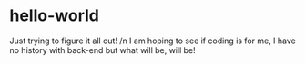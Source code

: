 # hello-world
Just trying to figure it all out! /n
I am hoping to see if coding is for me, I have no history with back-end but what will be, will be!
